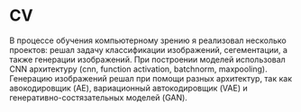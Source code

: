 # CV
В процессе обучения компьютерному зрению я реализовал несколько проектов: решал задачу классификации изображений, сегементации, а также генерации изображений. При построении моделей использовал CNN архитектуру (cnn, function activation, batchnorm,  maxpooling). Генерацию изображений решал при помощи разных архитектур, так как авокодировщик (AE), вариационный автокодировщик (VAE) и генеративно-состязательных моделей (GAN).
